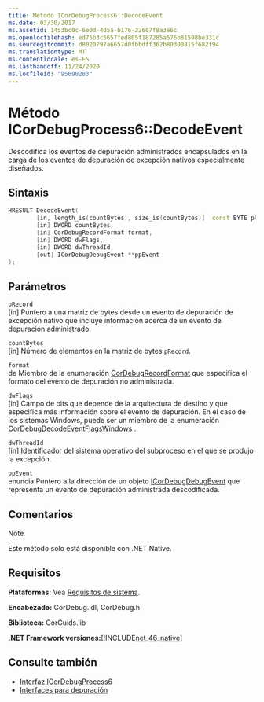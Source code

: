 ```yaml
---
title: Método ICorDebugProcess6::DecodeEvent
ms.date: 03/30/2017
ms.assetid: 1453bc0c-6e0d-4d5a-b176-22607f8a3e6c
ms.openlocfilehash: ed75b3c5657fed805f187285a576b81598be331c
ms.sourcegitcommit: d8020797a6657d0fbbdff362b80300815f682f94
ms.translationtype: MT
ms.contentlocale: es-ES
ms.lasthandoff: 11/24/2020
ms.locfileid: "95690283"
---
```

# <a name="icordebugprocess6decodeevent-method"></a>Método ICorDebugProcess6::DecodeEvent

Descodifica los eventos de depuración administrados encapsulados en la carga de los eventos de depuración de excepción nativos especialmente diseñados.  
  
## <a name="syntax"></a>Sintaxis  
  
```cpp  
HRESULT DecodeEvent(  
        [in, length_is(countBytes), size_is(countBytes)]  const BYTE pRecord[],  
        [in] DWORD countBytes,  
        [in] CorDebugRecordFormat format,  
        [in] DWORD dwFlags,
        [in] DWORD dwThreadId,
        [out] ICorDebugDebugEvent **ppEvent  
);  
```  
  
## <a name="parameters"></a>Parámetros  

 `pRecord`  
 [in] Puntero a una matriz de bytes desde un evento de depuración de excepción nativo que incluye información acerca de un evento de depuración administrado.  
  
 `countBytes`  
 [in] Número de elementos en la matriz de bytes `pRecord`.  
  
 `format`  
 de Miembro de la enumeración [CorDebugRecordFormat](cordebugrecordformat-enumeration.md) que especifica el formato del evento de depuración no administrada.  
  
 `dwFlags`  
 [in] Campo de bits que depende de la arquitectura de destino y que especifica más información sobre el evento de depuración. En el caso de los sistemas Windows, puede ser un miembro de la enumeración [CorDebugDecodeEventFlagsWindows](cordebugdecodeeventflagswindows-enumeration.md) .  
  
 `dwThreadId`  
 [in] Identificador del sistema operativo del subproceso en el que se produjo la excepción.  
  
 `ppEvent`  
 enuncia Puntero a la dirección de un objeto [ICorDebugDebugEvent](icordebugdebugevent-interface.md) que representa un evento de depuración administrada descodificada.  
  
## <a name="remarks"></a>Comentarios  
  
> [!NOTE]
> Este método solo está disponible con .NET Native.  
  
## <a name="requirements"></a>Requisitos  

 **Plataformas:** Vea [Requisitos de sistema](../../get-started/system-requirements.md).  
  
 **Encabezado:** CorDebug.idl, CorDebug.h  
  
 **Biblioteca:** CorGuids.lib  
  
 **.NET Framework versiones:**[!INCLUDE[net_46_native](../../../../includes/net-46-native-md.md)]  
  
## <a name="see-also"></a>Consulte también

- [Interfaz ICorDebugProcess6](icordebugprocess6-interface.md)
- [Interfaces para depuración](debugging-interfaces.md)
